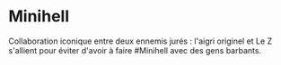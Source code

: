 # Minihell

Collaboration iconique entre deux ennemis jurés : l'aigri originel et Le Z s'allient pour éviter d'avoir à faire #Minihell avec des gens barbants. 